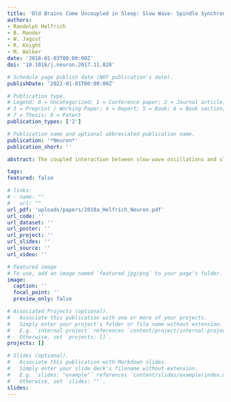 ```yaml
---
title: 'Old Brains Come Uncoupled in Sleep: Slow Wave- Spindle Synchrony, Brain Atrophy, and Forgetting'
authors:
- Randolph Helfrich
- B. Mander
- W. Jagust
- R. Knight
- M. Walker
date: '2018-01-03T00:00:00Z'
doi: '10.1016/j.neuron.2017.11.020'

# Schedule page publish date (NOT publication's date).
publishDate: '2022-01-01T00:00:00Z'

# Publication type.
# Legend: 0 = Uncategorized; 1 = Conference paper; 2 = Journal article;
# 3 = Preprint / Working Paper; 4 = Report; 5 = Book; 6 = Book section;
# 7 = Thesis; 8 = Patent
publication_types: ['2']

# Publication name and optional abbreviated publication name.
publication: '*Neuron*'
publication_short: ''

abstract: The coupled interaction between slow-wave oscillations and sleep spindles during non-rapid-eye-movement (NREM) sleep has been proposed to support memory consolidation. However, little evidence in humans supports this theory. Moreover, whether such dynamic coupling is impaired as a consequence of brain aging in later life, contributing to cognitive and memory decline, is unknown. Combining electroencephalography (EEG), structural MRI, and sleep dependent memory assessment, we addressed these questions in cognitively normal young and older adults. Directional cross-frequency coupling analyses demonstrated that the slow wave governs a precise temporal coordination of sleep spindles, the quality of which predicts overnight memory retention. Moreover, selective atrophy within the medial frontal cortex in older adults predicted a temporal dispersion of this slow wave-spindle coupling, impairing overnight memory consolidation and leading to forgetting. Prefrontal-dependent deficits in the spatiotemporal coordination of NREM sleep oscillations therefore represent one pathway explaining age-related memory decline.

tags:
featured: false

# links:
# - name: ""
#   url: ""
url_pdf: 'uploads/papers/2018a_Helfrich_Neuron.pdf'
url_code: ''
url_dataset: ''
url_poster: ''
url_project: ''
url_slides: ''
url_source: ''
url_video: ''

# Featured image
# To use, add an image named `featured.jpg/png` to your page's folder.
image:
  caption: ''
  focal_point: ''
  preview_only: false

# Associated Projects (optional).
#   Associate this publication with one or more of your projects.
#   Simply enter your project's folder or file name without extension.
#   E.g. `internal-project` references `content/project/internal-project/index.md`.
#   Otherwise, set `projects: []`.
projects: []

# Slides (optional).
#   Associate this publication with Markdown slides.
#   Simply enter your slide deck's filename without extension.
#   E.g. `slides: "example"` references `content/slides/example/index.md`.
#   Otherwise, set `slides: ""`.
slides:
---
```

